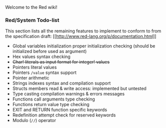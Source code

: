 Welcome to the Red wiki!

### Red/System Todo-list

This section lists all the remaining features to implement to conform to
from the specification draft: [[http://www.red-lang.org/p/documentation.html]]

* Global variables initialization proper initialization checking (should be initialized before used as argument)
* Hex values syntax checking
* <strike>Char! literals as input format for integer! values</strike>
* Pointers literal values
* Pointers `/value` syntax support
* Pointer arithmetic
* Strings indexes syntax and compilation support
* Structs members read & write access: implemented but untested
* Type casting compilation warnings & errors messages
* Functions call arguments type checking
* Functions return value type checking
* EXIT and RETURN function specific keywords
* Redefinition attempt check for reserved keywords
* Modulo (`//`) operator

